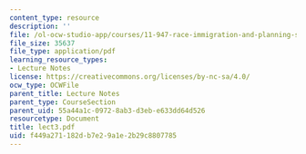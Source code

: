 ```yaml
---
content_type: resource
description: ''
file: /ol-ocw-studio-app/courses/11-947-race-immigration-and-planning-spring-2005/f449a271182db7e29a1e2b29c8807785_lect3.pdf
file_size: 35637
file_type: application/pdf
learning_resource_types:
- Lecture Notes
license: https://creativecommons.org/licenses/by-nc-sa/4.0/
ocw_type: OCWFile
parent_title: Lecture Notes
parent_type: CourseSection
parent_uid: 55a44a1c-0972-8ab3-d3eb-e633dd64d526
resourcetype: Document
title: lect3.pdf
uid: f449a271-182d-b7e2-9a1e-2b29c8807785
---
```

